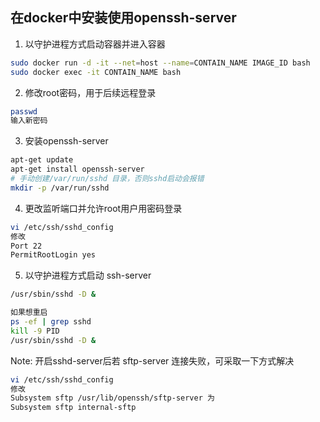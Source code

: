 ## 在docker中安装使用openssh-server
1. 以守护进程方式启动容器并进入容器
~~~bash
sudo docker run -d -it --net=host --name=CONTAIN_NAME IMAGE_ID bash
sudo docker exec -it CONTAIN_NAME bash
~~~

2. 修改root密码，用于后续远程登录
~~~bash
passwd
输入新密码
~~~

3. 安装openssh-server
~~~bash
apt-get update
apt-get install openssh-server
# 手动创建/var/run/sshd 目录，否则sshd启动会报错
mkdir -p /var/run/sshd
~~~

4. 更改监听端口并允许root用户用密码登录
~~~bash
vi /etc/ssh/sshd_config
修改 
Port 22
PermitRootLogin yes
~~~

5. 以守护进程方式启动 ssh-server
~~~bash
/usr/sbin/sshd -D &

如果想重启
ps -ef | grep sshd
kill -9 PID 
/usr/sbin/sshd -D &
~~~

Note:
开启sshd-server后若 sftp-server 连接失败，可采取一下方式解决
~~~bash
vi /etc/ssh/sshd_config
修改 
Subsystem sftp /usr/lib/openssh/sftp-server 为
Subsystem sftp internal-sftp
~~~
